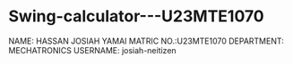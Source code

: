 # Swing-calculator---U23MTE1070

NAME: HASSAN JOSIAH YAMAI
MATRIC NO.:U23MTE1070
DEPARTMENT: MECHATRONICS 
USERNAME: josiah-neitizen 
